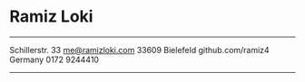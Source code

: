 # Ramiz Loki

---

Schillerstr. 33 me@ramizloki.com
33609 Bielefeld github.com/ramiz4
Germany 0172 9244410

---
